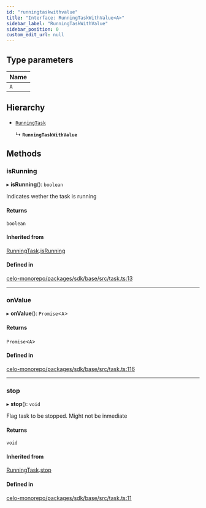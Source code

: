 ```yaml
---
id: "runningtaskwithvalue"
title: "Interface: RunningTaskWithValue<A>"
sidebar_label: "RunningTaskWithValue"
sidebar_position: 0
custom_edit_url: null
---
```


## Type parameters

| Name |
| :------ |
| `A` |

## Hierarchy

- [`RunningTask`](runningtask.md)

  ↳ **`RunningTaskWithValue`**

## Methods

### isRunning

▸ **isRunning**(): `boolean`

Indicates wether the task is running

#### Returns

`boolean`

#### Inherited from

[RunningTask](runningtask.md).[isRunning](runningtask.md#isrunning)

#### Defined in

[celo-monorepo/packages/sdk/base/src/task.ts:13](https://github.com/celo-org/docs/blob/36f0e03d3/celo-monorepo/packages/sdk/base/src/task.ts#L13)

___

### onValue

▸ **onValue**(): `Promise`<`A`\>

#### Returns

`Promise`<`A`\>

#### Defined in

[celo-monorepo/packages/sdk/base/src/task.ts:116](https://github.com/celo-org/docs/blob/36f0e03d3/celo-monorepo/packages/sdk/base/src/task.ts#L116)

___

### stop

▸ **stop**(): `void`

Flag task to be stopped. Might not be inmediate

#### Returns

`void`

#### Inherited from

[RunningTask](runningtask.md).[stop](runningtask.md#stop)

#### Defined in

[celo-monorepo/packages/sdk/base/src/task.ts:11](https://github.com/celo-org/docs/blob/36f0e03d3/celo-monorepo/packages/sdk/base/src/task.ts#L11)
